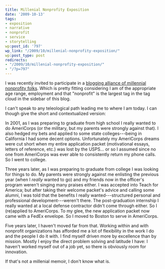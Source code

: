 ```yaml
---
title: Millenial Nonprofity Exposition
date: '2009-10-13'
tags:
- exposition
- narrative
- nonprofit
- service
- storytelling
wp:post_id: '797'
wp_link: "/2009/10/millenial-nonprofity-exposition/"
wp:post_type: post
redirects:
- "/2009/10/millenial-nonprofity-exposition/"
- "/?p=797"
---
```


I was recently invited to participate in a [blogging alliance of millennial nonprofity folks](http://entrylevelliving.wordpress.com/2009/10/13/nonprofit-millenial-bloggers/). Which is pretty fitting considering I am of the appropriate age range, employment and that "nonprofit" is the largest tag in the tag cloud in the sidebar of this blog.

I can't speak to any teleological path leading me to where I am today. I can though give the short and contextualized version:

In 2001, as I was preparing to graduate from high school I really wanted to do AmeriCorps (or the military, but my parents were strongly against that). I also hedged my bets and applied to some state colleges---being in California I had some decent options. Unfortunately my AmeriCorps dreams were cut short when my entire application packet (motivational essays, letters of reference, etc.) was lost by the USPS... or so I assumed since no one from AmeriCorps was ever able to consistently return my phone calls. So I went to college.

Three years later, as I was preparing to graduate from college I was looking for things to do. My parents were strongly against me enlisting the previous year (when I _really_ wanted to go) and my friends now in the officer's program weren't singing many praises either. I was accepted into Teach for America; but after taking their welcome packet's advice and calling some alumni, I was told that the benefits I really wanted---structured personal and professional development---weren't there. The post-graduation internship I really wanted at a local defense contractor didn't come through either. So I (re)applied to AmeriCorps. To my glee, the new application packet now came with a FedEx envelope. So I moved to Boston to serve in AmeriCorps.

Five years later, I haven't moved far from that. Working within and with nonprofit organizations has afforded me a lot of flexibility in the work I do and the people I do it with. I find myself driven more by excellence than by mission. Mostly I enjoy the direct problem solving and latitude I have: I haven't worked myself out of a job yet, so there is obviously room for innovation.

If that's not a millenial memoir, I don't know what is.
